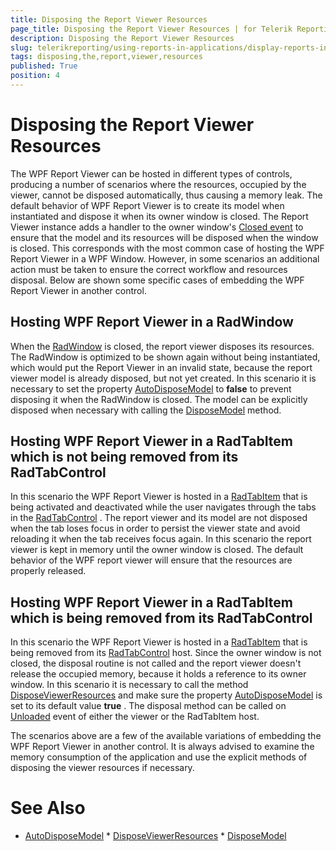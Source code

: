 ```yaml
---
title: Disposing the Report Viewer Resources
page_title: Disposing the Report Viewer Resources | for Telerik Reporting Documentation
description: Disposing the Report Viewer Resources
slug: telerikreporting/using-reports-in-applications/display-reports-in-applications/wpf-application/disposing-the-report-viewer-resources
tags: disposing,the,report,viewer,resources
published: True
position: 4
---
```


# Disposing the Report Viewer Resources



The WPF Report Viewer can be hosted in different types of controls, producing a number of scenarios where the resources, occupied by the viewer,          cannot be disposed automatically, thus causing a memory leak.         The default behavior of WPF Report Viewer is to create its model when instantiated and dispose it when its owner window is closed.         The Report Viewer instance adds a handler to the owner window's          [Closed event](https://docs.microsoft.com/en-us/dotnet/api/system.windows.window.closed?view=netframework-4.0)          to ensure that the model and its resources will be disposed when the window is closed.         This corresponds with the most common case of hosting the WPF Report Viewer in a WPF Window.         However, in some scenarios an additional action must be taken to ensure the correct workflow and resources disposal.         Below are shown some specific cases of embedding the WPF Report Viewer in another control.       

## Hosting WPF Report Viewer in a RadWindow

When the            [RadWindow](https://docs.telerik.com/devtools/wpf/controls/radwindow/overview)            is closed, the report viewer disposes its resources. The RadWindow is optimized to be shown again without being instantiated,           which would put the Report Viewer in an invalid state, because the report viewer model is already disposed, but not yet created.           In this scenario it is necessary to set the property  [AutoDisposeModel](/reporting/api/Telerik.ReportViewer.Wpf.ReportViewer#Telerik_ReportViewer_Wpf_ReportViewer_AutoDisposeModel)  to __false__  to prevent disposing it when the RadWindow is closed.           The model can be explicitly disposed when necessary with calling the  [DisposeModel](/reporting/api/Telerik.ReportViewer.Wpf.ReportViewer#Telerik_ReportViewer_Wpf_ReportViewer_DisposeModel)  method.         

## Hosting WPF Report Viewer in a RadTabItem which is not being removed from its RadTabControl

In this scenario the WPF Report Viewer is hosted in a            [RadTabItem](https://docs.telerik.com/devtools/wpf/api/telerik.windows.controls.radtabitem)            that is being activated and deactivated while the user navigates through the tabs in the            [RadTabControl](https://docs.telerik.com/devtools/wpf/controls/radtabcontrol/overview2)            . The report viewer and its model are not disposed when the tab loses focus in order to persist the viewer state and avoid reloading it when the tab receives focus again.           In this scenario the report viewer is kept in memory until the owner window is closed. The default behavior of the WPF report viewer will ensure that the resources are properly released.         

## Hosting WPF Report Viewer in a RadTabItem which is being removed from its RadTabControl

In this scenario the WPF Report Viewer is hosted in a            [RadTabItem](https://docs.telerik.com/devtools/wpf/api/telerik.windows.controls.radtabitem)            that is being removed from its            [RadTabControl](https://docs.telerik.com/devtools/wpf/controls/radtabcontrol/overview2)            host.           Since the owner window is not closed, the disposal routine is not called and the report viewer doesn't release the occupied memory, because it holds a reference to its owner window.           In this scenario it is necessary to call the method  [DisposeViewerResources](/reporting/api/Telerik.ReportViewer.Wpf.ReportViewer#Telerik_ReportViewer_Wpf_ReportViewer_DisposeViewerResources)  and make sure           the property  [AutoDisposeModel](/reporting/api/Telerik.ReportViewer.Wpf.ReportViewer#Telerik_ReportViewer_Wpf_ReportViewer_AutoDisposeModel)  is set to its default value __true__ .           The disposal method can be called on            [Unloaded](https://docs.microsoft.com/en-us/dotnet/api/system.windows.frameworkelement.unloaded)             event of either the viewer or the RadTabItem host.         

The scenarios above are a few of the available variations of embedding the WPF Report Viewer in another control.            It is always advised to examine the memory consumption of the application and use the explicit methods of disposing the viewer resources if necessary.         

# See Also
 * [AutoDisposeModel](/reporting/api/Telerik.ReportViewer.Wpf.ReportViewer#Telerik_ReportViewer_Wpf_ReportViewer_AutoDisposeModel)  * [DisposeViewerResources](/reporting/api/Telerik.ReportViewer.Wpf.ReportViewer#Telerik_ReportViewer_Wpf_ReportViewer_DisposeViewerResources)  * [DisposeModel](/reporting/api/Telerik.ReportViewer.Wpf.ReportViewer#Telerik_ReportViewer_Wpf_ReportViewer_DisposeModel) 

